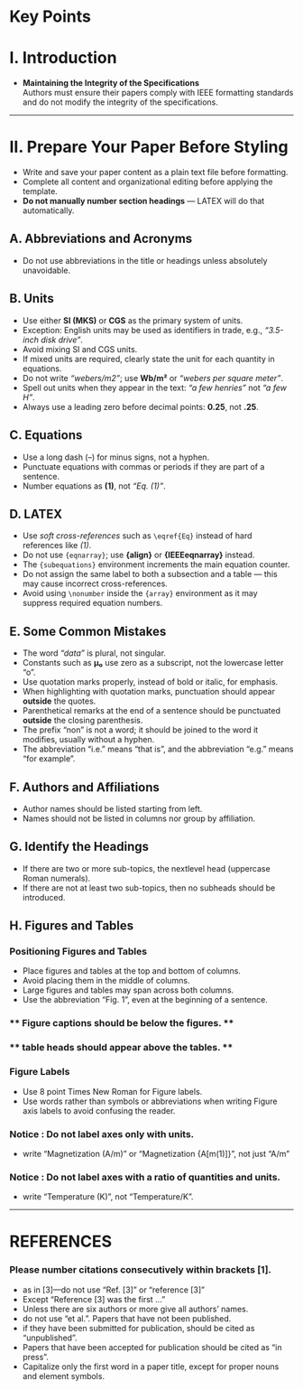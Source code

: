 # Key Points

# I. Introduction
- **Maintaining the Integrity of the Specifications**  
  Authors must ensure their papers comply with IEEE formatting standards and do not modify the integrity of the specifications.

---

# II. Prepare Your Paper Before Styling
- Write and save your paper content as a plain text file before formatting.  
- Complete all content and organizational editing before applying the template.  
- **Do not manually number section headings** — LATEX will do that automatically.  

## A. Abbreviations and Acronyms
- Do not use abbreviations in the title or headings unless absolutely unavoidable.  

## B. Units
- Use either **SI (MKS)** or **CGS** as the primary system of units.  
- Exception: English units may be used as identifiers in trade, e.g., *“3.5-inch disk drive”*.  
- Avoid mixing SI and CGS units.  
- If mixed units are required, clearly state the unit for each quantity in equations.  
- Do not write *“webers/m2”*; use **Wb/m²** or *“webers per square meter”*.  
- Spell out units when they appear in the text: *“a few henries”* not *“a few H”*.  
- Always use a leading zero before decimal points: **0.25**, not **.25**.  

## C. Equations
- Use a long dash (–) for minus signs, not a hyphen.  
- Punctuate equations with commas or periods if they are part of a sentence.  
- Number equations as **(1)**, not *“Eq. (1)”*.  

## D. LATEX
- Use *soft cross-references* such as `\eqref{Eq}` instead of hard references like *(1)*.  
- Do not use `{eqnarray}`; use **{align}** or **{IEEEeqnarray}** instead.  
- The `{subequations}` environment increments the main equation counter.  
- Do not assign the same label to both a subsection and a table — this may cause incorrect cross-references.  
- Avoid using `\nonumber` inside the `{array}` environment as it may suppress required equation numbers.  

## E. Some Common Mistakes
- The word *“data”* is plural, not singular.  
- Constants such as **µ₀** use zero as a subscript, not the lowercase letter “o”.  
- Use quotation marks properly, instead of bold or italic, for emphasis.  
- When highlighting with quotation marks, punctuation should appear **outside** the quotes.  
- Parenthetical remarks at the end of a sentence should be punctuated **outside** the closing parenthesis.
- The prefix “non” is not a word; it should be joined to the word it modifies, usually without a hyphen.
- The abbreviation “i.e.” means “that is”, and the abbreviation “e.g.” means “for example”.

##  F. Authors and Affiliations
- Author names should be listed starting from left.
- Names should not be listed in columns nor group by affiliation.

## G. Identify the Headings
 - If there are two or more sub-topics, the nextlevel head (uppercase Roman numerals).
 - If there are not at least two sub-topics, then no subheads should be introduced.

## H. Figures and Tables
### Positioning Figures and Tables
- Place figures and tables at the top and bottom of columns.
- Avoid placing them in the middle of columns.
- Large figures and tables may span across both columns.
- Use the abbreviation “Fig. 1”, even at the beginning of a sentence.

### ** Figure captions should be below the figures. **

### ** table heads should appear above the tables. **

  
### Figure Labels
- Use 8 point Times New Roman for Figure labels.
- Use words rather than symbols or abbreviations when writing Figure axis labels to avoid confusing the reader.
### Notice : Do not label axes only with units.
- write “Magnetization (A/m)” or “Magnetization {A[m(1)]}”, not just “A/m” 
### Notice : Do not label axes with a ratio of quantities and units.
- write “Temperature (K)”, not “Temperature/K”.
____

#  REFERENCES
### Please number citations consecutively within brackets [1].
- as in [3]—do not use “Ref. [3]” or “reference [3]”
- Except “Reference [3] was the first ...”
- Unless there are six authors or more give all authors’ names.
- do not use “et al.”. Papers that have not been published.
- if they have been submitted for publication, should be cited as “unpublished”.
- Papers that have been accepted for publication should be cited as “in press”.
- Capitalize only the first word in a paper title, except for proper nouns and element symbols.
